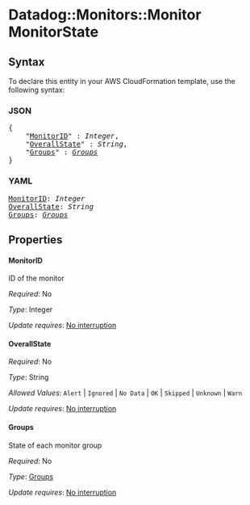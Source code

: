 # Datadog::Monitors::Monitor MonitorState

## Syntax

To declare this entity in your AWS CloudFormation template, use the following syntax:

### JSON

<pre>
{
    "<a href="#monitorid" title="MonitorID">MonitorID</a>" : <i>Integer</i>,
    "<a href="#overallstate" title="OverallState">OverallState</a>" : <i>String</i>,
    "<a href="#groups" title="Groups">Groups</a>" : <i><a href="monitorstate-groups.md">Groups</a></i>
}
</pre>

### YAML

<pre>
<a href="#monitorid" title="MonitorID">MonitorID</a>: <i>Integer</i>
<a href="#overallstate" title="OverallState">OverallState</a>: <i>String</i>
<a href="#groups" title="Groups">Groups</a>: <i><a href="monitorstate-groups.md">Groups</a></i>
</pre>

## Properties

#### MonitorID

ID of the monitor

_Required_: No

_Type_: Integer

_Update requires_: [No interruption](https://docs.aws.amazon.com/AWSCloudFormation/latest/UserGuide/using-cfn-updating-stacks-update-behaviors.html#update-no-interrupt)

#### OverallState

_Required_: No

_Type_: String

_Allowed Values_: <code>Alert</code> | <code>Ignored</code> | <code>No Data</code> | <code>OK</code> | <code>Skipped</code> | <code>Unknown</code> | <code>Warn</code>

_Update requires_: [No interruption](https://docs.aws.amazon.com/AWSCloudFormation/latest/UserGuide/using-cfn-updating-stacks-update-behaviors.html#update-no-interrupt)

#### Groups

State of each monitor group

_Required_: No

_Type_: <a href="monitorstate-groups.md">Groups</a>

_Update requires_: [No interruption](https://docs.aws.amazon.com/AWSCloudFormation/latest/UserGuide/using-cfn-updating-stacks-update-behaviors.html#update-no-interrupt)


